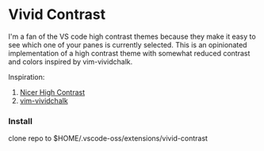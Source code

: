 # Vivid Contrast

I'm a fan of the VS code high contrast themes because they make it easy to see which one of your panes is currently selected. This is an opinionated implementation of a high contrast theme with somewhat reduced contrast and colors inspired by vim-vividchalk.

Inspiration:
1. [Nicer High Contrast](https://github.com/rafmsou/nicer-high-contrast)
2. [vim-vividchalk](https://github.com/tpope/vim-vividchalk)

### Install
clone repo to $HOME/.vscode-oss/extensions/vivid-contrast
